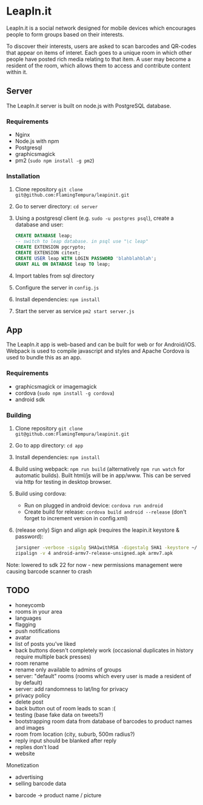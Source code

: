# LeapIn.it

LeapIn.it is a social network designed for mobile devices which encourages people to form groups based on their interests.

To discover their interests, users are asked to scan barcodes and QR-codes that appear on items of interet. Each goes to a unique room in which other people have posted rich media relating to that item. A user may become a resident of the room, which allows them to access and contribute content within it.

## Server

The LeapIn.it server is built on node.js with PostgreSQL database.

### Requirements

* Nginx
* Node.js with npm
* Postgresql
* graphicsmagick
* pm2 (`sudo npm install -g pm2`)

### Installation

1. Clone repository `git clone git@github.com:FlamingTempura/leapinit.git`
2. Go to server directory: `cd server`
2. Using a postgresql client (e.g. `sudo -u postgres psql`), create a database and user:

    ```sql
    CREATE DATABASE leap;
    -- switch to leap database. in psql use "\c leap"
    CREATE EXTENSION pgcrypto;
    CREATE EXTENSION citext;
    CREATE USER leap WITH LOGIN PASSWORD 'blahblahblah';
    GRANT ALL ON DATABASE leap TO leap;
    ```

3. Import tables from sql directory
4. Configure the server in `config.js`
5. Install dependencies: `npm install`
6. Start the server as service `pm2 start server.js`


## App

The LeapIn.it app is web-based and can be built for web or for Android/iOS. Webpack is used to compile javascript and styles and Apache Cordova is used to bundle this as an app.

### Requirements

* graphicsmagick or imagemagick
* cordova (`sudo npm install -g cordova`)
* android sdk

### Building

1. Clone repository `git clone git@github.com:FlamingTempura/leapinit.git`
2. Go to app directory: `cd app`
3. Install dependencies: `npm install`
4. Build using webpack: `npm run build` (alternatively `npm run watch` for automatic builds). Built html/js will be in app/www. This can be served via http for testing in desktop browser.
5. Build using cordova:
	* Run on plugged in android device: `cordova run android`
	* Create build for release: `cordova build android --release` (don't forget to increment version in config.xml)
6. (release only) Sign and align apk (requires the leapin.it keystore & password):
	
	```bash
	jarsigner -verbose -sigalg SHA1withRSA -digestalg SHA1 -keystore ~/leapinit/app/keys/key.keystore android-armv7-release-unsigned.apk com.teamorion.leapinit
	zipalign -v 4 android-armv7-release-unsigned.apk armv7.apk
	```

Note: lowered to sdk 22 for now - new permissions management were causing barcode scanner to crash

## TODO

* honeycomb
* rooms in your area
* languages
* flagging
* push notifications
* avatar
* list of posts you've liked
* back buttons doesn't completely work (occasional duplicates in history require multiple back presses)
* room rename
* rename only available to admins of groups
* server: "default" rooms (rooms which every user is made a resident of by default)
* server: add randomness to lat/lng for privacy	
* privacy policy
* delete post
* back button out of room leads to scan :(
* testing (base fake data on tweets?)
* bootstrapping room data from database of barcodes to product names and images
* room from location (city, suburb, 500m radius?)
* reply input should be blanked after reply
* replies don't load
* website

Monetization
* advertising
* selling barcode data
 - barcode -> product name / picture
